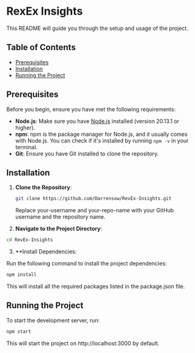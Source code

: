 # RexEx Insights

This README will guide you through the setup and usage of the project.

## Table of Contents

- [Prerequisites](#prerequisites)
- [Installation](#installation)
- [Running the Project](#running-the-project)

## Prerequisites

Before you begin, ensure you have met the following requirements:

- **Node.js**: Make sure you have [Node.js](https://nodejs.org/) installed (version 20.13.1 or higher).
- **npm**: npm is the package manager for Node.js, and it usually comes with Node.js. You can check if it's installed by running `npm -v` in your terminal.
- **Git**: Ensure you have Git installed to clone the repository.

## Installation

1. **Clone the Repository**:

   ```bash
   git clone https://github.com/Darrensow/RevEx-Insights.git
   ```

   Replace your-username and your-repo-name with your GitHub username and the repository name.

2. **Navigate to the Project Directory**:

```bash
cd RevEx-Insights
```

3. **Install Dependencies:

Run the following command to install the project dependencies:

```bash
npm install
```
This will install all the required packages listed in the package.json file.

## Running the Project
   
To start the development server, run:

```bash
npm start
```
This will start the project on http://localhost:3000 by default.


